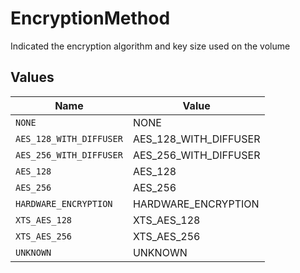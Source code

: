 # EncryptionMethod

Indicated the encryption algorithm and key size used on the volume


## Values

| Name                    | Value                   |
| ----------------------- | ----------------------- |
| `NONE`                  | NONE                    |
| `AES_128_WITH_DIFFUSER` | AES_128_WITH_DIFFUSER   |
| `AES_256_WITH_DIFFUSER` | AES_256_WITH_DIFFUSER   |
| `AES_128`               | AES_128                 |
| `AES_256`               | AES_256                 |
| `HARDWARE_ENCRYPTION`   | HARDWARE_ENCRYPTION     |
| `XTS_AES_128`           | XTS_AES_128             |
| `XTS_AES_256`           | XTS_AES_256             |
| `UNKNOWN`               | UNKNOWN                 |